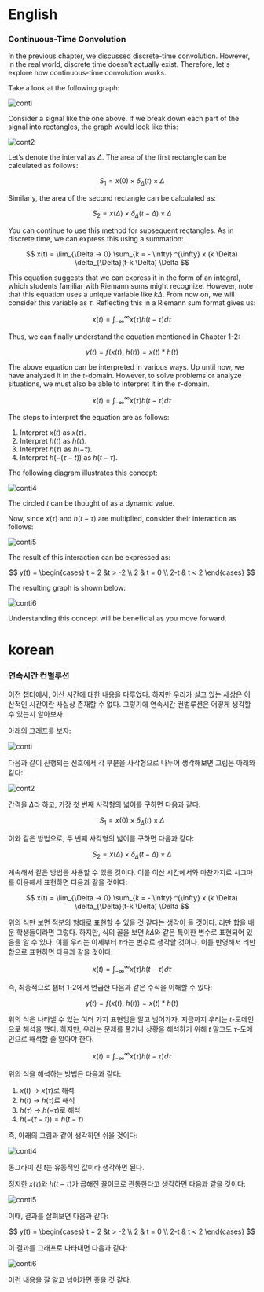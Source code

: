 # English

### Continuous-Time Convolution

In the previous chapter, we discussed discrete-time convolution. However, in the real world, discrete time doesn’t actually exist. Therefore, let's explore how continuous-time convolution works.

Take a look at the following graph:

![conti](https://i.imgur.com/XLfmGcb.png)

Consider a signal like the one above. If we break down each part of the signal into rectangles, the graph would look like this:

![cont2](https://i.imgur.com/1r5xnwL.png)

Let’s denote the interval as $\Delta$. The area of the first rectangle can be calculated as follows:

$$
S_1 = x(0) \times \delta_{\Delta}(t) \times \Delta
$$

Similarly, the area of the second rectangle can be calculated as:

$$
S_2 = x(\Delta) \times \delta_{\Delta}(t- \Delta) \times \Delta
$$

You can continue to use this method for subsequent rectangles. As in discrete time, we can express this using a summation:

$$
x(t) = \lim_{\Delta → 0} \sum_{k = - \infty} ^{\infty} x (k \Delta) \delta_{\Delta}(t-k \Delta) \Delta
$$

This equation suggests that we can express it in the form of an integral, which students familiar with Riemann sums might recognize. However, note that this equation uses a unique variable like $k \Delta$. From now on, we will consider this variable as $\tau$. Reflecting this in a Riemann sum format gives us:

$$
x(t) = \int_{-\infty}^{\infty} x(\tau) h(t - \tau) d \tau
$$

Thus, we can finally understand the equation mentioned in Chapter 1-2:

$$
y(t) = f(x(t), ~h(t)) = x(t) * h(t)
$$

The above equation can be interpreted in various ways. Up until now, we have analyzed it in the $t$-domain. However, to solve problems or analyze situations, we must also be able to interpret it in the $\tau$-domain.

$$
x(t) = \int_{-\infty}^{\infty} x(\tau) h(t - \tau) d \tau
$$

The steps to interpret the equation are as follows:

1. Interpret $x(t)$ as $x(\tau)$.
2. Interpret $h(t)$ as $h(\tau)$.
3. Interpret $h(\tau)$ as $h(-\tau)$.
4. Interpret $h(-(\tau - t))$ as $h(t - \tau)$.

The following diagram illustrates this concept:

![conti4](https://i.imgur.com/vX6BryU.png)

The circled $t$ can be thought of as a dynamic value.

Now, since $x(\tau)$ and $h(t - \tau)$ are multiplied, consider their interaction as follows:

![conti5](https://i.imgur.com/P1yfNDA.png)

The result of this interaction can be expressed as:

$$
y(t) = \begin{cases}
t + 2 &t > -2 \\
2 & t = 0 \\
2-t & t < 2
\end{cases}
$$

The resulting graph is shown below:

![conti6](https://i.imgur.com/AJpmlDO.png)

Understanding this concept will be beneficial as you move forward.


# korean

### 연속시간 컨벌루션

이전 챕터에서, 이산 시간에 대한 내용을 다루었다. 하지만 우리가 살고 있는 세상은 이산적인 시간이란 사실상 존재할 수 없다. 그렇기에 연속시간 컨벌루션은 어떻게 생각할 수 있는지 알아보자.

아래의 그래프를 보자:

![conti](https://i.imgur.com/XLfmGcb.png)

다음과 같이 진행되는 신호에서 각 부분을 사각형으로 나누어 생각해보면 그림은 아래와 같다:

![cont2](https://i.imgur.com/1r5xnwL.png)

간격을 $\Delta$라 하고, 가장 첫 번째 사각형의 넓이를 구하면 다음과 같다:

$$
S_1 = x(0) \times \delta_{\Delta}(t) \times \Delta
$$

이와 같은 방법으로, 두 번째 사각형의 넓이를 구하면 다음과 같다:

$$
S_2 = x(\Delta) \times \delta_{\Delta}(t- \Delta) \times \Delta
$$

계속해서 같은 방법을 사용할 수 있을 것이다. 이를 이산 시간에서와 마찬가지로 시그마를 이용해서 표현하면 다음과 같을 것이다:

$$
x(t) = \lim_{\Delta → 0} \sum_{k = - \infty} ^{\infty} x (k \Delta) \delta_{\Delta}(t-k \Delta) \Delta
$$

위의 식만 보면 적분의 형태로 표현할 수 있을 것 같다는 생각이 들 것이다. 리만 합을 배운 학생들이라면 그렇다. 하지만, 식의 꼴을 보면 $k \Delta$와 같은 특이한 변수로 표현되어 있음을 알 수 있다. 이를 우리는 이제부터 $\tau$라는 변수로 생각할 것이다. 이를 반영해서 리만 합으로 표현하면 다음과 같을 것이다:

$$
x(t) = \int_{-\infty}^{\infty} x(\tau) h(t - \tau) d \tau
$$

즉, 최종적으로 챕터 1-2에서 언급한 다음과 같은 수식을 이해할 수 있다:

$$
y(t) = f(x(t), ~h(t) ) = x(t) * h(t)
$$

위의 식은 나타낼 수 있는 여러 가지 표현임을 알고 넘어가자. 지금까지 우리는 $t$-도메인으로 해석을 했다. 하지만, 우리는 문제를 풀거나 상황을 해석하기 위해 $t$ 말고도 $\tau$-도메인으로 해석할 줄 알아야 한다.

$$
x(t) = \int_{-\infty}^{\infty} x(\tau) h(t - \tau) d \tau
$$

위의 식을 해석하는 방법은 다음과 같다:

1. $x(t)$ → $x(\tau)$로 해석
2. $h(t)$ → $h(\tau)$로 해석
3. $h(\tau)$ → $h(-\tau)$로 해석
4. $h(-(\tau - t)) = h(t - \tau)$

즉, 아래의 그림과 같이 생각하면 쉬울 것이다:

![conti4](https://i.imgur.com/vX6BryU.png)

동그라미 친 $t$는 유동적인 값이라 생각하면 된다.

정지한 $x(\tau)$와 $h(t - \tau)$가 곱해진 꼴이므로 관통한다고 생각하면 다음과 같을 것이다:

![conti5](https://i.imgur.com/P1yfNDA.png)

이때, 결과를 살펴보면 다음과 같다:

$$
y(t) = \begin{cases}
t + 2 &t > -2 \\
2 & t = 0 \\
2-t & t < 2
\end{cases}
$$

이 결과를 그래프로 나타내면 다음과 같다:

![conti6](https://i.imgur.com/AJpmlDO.png)

이런 내용을 잘 알고 넘어가면 좋을 것 같다.




